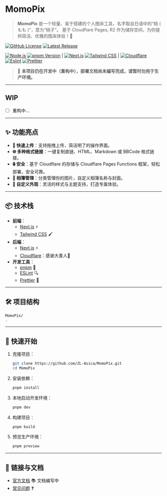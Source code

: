 # MomoPix

> **MomoPix** 是一个轻量、易于搭建的个人图床工具，名字取自日语中的“桃 ( もも )”，意为“桃子”。
> 基于 Cloudflare Pages, R2 作为储存空间，为你提供简洁、优雅的图床体验！🎉

[![GitHub License][license-badge]][license-link] [![Latest Release][release-badge]][release-link]

[![Node.js][node-badge]][node-link] [![pnpm Version][pnpm-badge]][pnpm-link] | [![Next.js][nextjs-badge]][nextjs-link] [![Tailwind CSS][tailwind-badge]][tailwind-link] | [![Cloudflare][cloudflare-badge]][cloudflare-link] [![Eslint][eslint-badge]][eslint-link] [![Prettier][prettier-badge]][prettier-link]

> 🚧 **本项目仍在开发中（重构中），部署文档尚未编写完成，请暂时勿用于生产环境。**

---

## WIP

- [ ] 重构中...

---

## ✨ 功能亮点

- **📂 快速上传**：支持拖拽上传，简洁明了的操作界面。
- **🌐 多种格式链接**：一键复制直链、HTML、Markdown 或 BBCode 格式链接。
- **🔒 安全**：基于 Cloudflare 的存储与 Cloudflare Pages Functions 框架，轻松部署，安全可靠。
- **📸 相簿管理**：分类管理你的图片，自定义相簿名称与封面。
- **🎨 自定义外观**：灵活的样式与主题支持，打造专属体验。

---

## 📦 技术栈

- **前端**：
  - [Next.js](https://nextjs.org/) ⚡
  - [Tailwind CSS](https://tailwindcss.com/) 🖌️
- **后端**：
  - [Next.js](https://nextjs.org/) ⚡
  - [Cloudflare](https://www.cloudflare.com/)：感谢大善人🙏
- **开发工具**：
  - [pnpm](https://pnpm.io/) 🚀
  - [ESLint][eslint-link] 🔍
  - [Prettier][prettier-link] 🎨

---

## 🛠️ 项目结构

```plaintext
MomoPix/
.
```

---

## 🚀 快速开始

1. 克隆项目：

   ```bash
   git clone https://github.com/ZL-Asica/MomoPix.git
   cd MomoPix
   ```

2. 安装依赖：

   ```bash
   pnpm install
   ```

3. 本地启动开发环境：

   ```bash
   pnpm dev
   ```

4. 构建项目：

   ```bash
   pnpm build
   ```

5. 预览生产环境：

   ```bash
   pnpm preview
   ```

---

## 🔗 链接与文档

- [官方文档](https://github.com/ZL-Asica/MomoPix/README.md) 📚 文档编写中
- [常见问题](https://github.com/ZL-Asica/MomoPix/issues) ❓
<!-- - [贡献指南](https://github.com/ZL-Asica/MomoPix/blob/main/CONTRIBUTING.md) 🛠️ -->

<!-- Badges -->

[cloudflare-badge]: https://img.shields.io/badge/Cloudflare-F38020?logo=Cloudflare&logoColor=white
[cloudflare-link]: https://www.cloudflare.com/
[eslint-badge]: https://img.shields.io/badge/eslint-4B32C3?logo=eslint&logoColor=white
[eslint-link]: https://www.npmjs.com/package/eslint-config-zl-asica
[license-badge]: https://img.shields.io/github/license/ZL-Asica/MomoPix
[license-link]: https://github.com/ZL-Asica/MomoPix/blob/main/LICENSE
[nextjs-badge]: https://img.shields.io/badge/Next.js-black?logo=next.js&logoColor=white
[nextjs-link]: https://nextjs.org/
[node-badge]: https://img.shields.io/badge/node%3E=18.18-339933?logo=node.js&logoColor=white
[node-link]: https://nodejs.org/
[pnpm-badge]: https://img.shields.io/github/package-json/packageManager/ZL-Asica/MomoPix?label=&logo=pnpm&logoColor=fff&color=F69220
[pnpm-link]: https://pnpm.io/
[prettier-badge]: https://img.shields.io/badge/Prettier-F7B93E?logo=Prettier&logoColor=white
[prettier-link]: https://www.npmjs.com/package/@zl-asica/prettier-config
[release-badge]: https://img.shields.io/github/v/release/ZL-Asica/MomoPix?display_name=release&label=MomoPix&color=fc8da3
[release-link]: https://github.com/ZL-Asica/MomoPix/releases
[tailwind-badge]: https://img.shields.io/badge/Tailwind%20CSS-06B6D4?logo=tailwindcss&logoColor=white
[tailwind-link]: https://tailwindcss.com/
